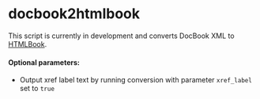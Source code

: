 docbook2htmlbook
================

This script is currently in development and converts DocBook XML to [HTMLBook](https://github.com/oreillymedia/HTMLBook).

#### Optional parameters:
* Output xref label text by running conversion with parameter ```xref_label``` set to ```true```
